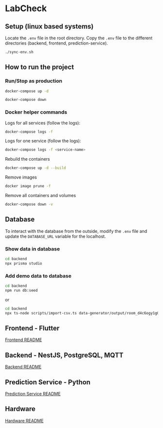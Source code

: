 # LabCheck

## Setup (linux based systems)

Locate the `.env` file in the root directory.
Copy the `.env` file to the different directories (backend, frontend, prediction-service).

```bash
./sync-env.sh
```

## How to run the project

### Run/Stop as production

```bash
docker-compose up -d
```

```bash
docker-compose down
```

### Docker helper commands
Logs for all services (follow the logs):
```bash
docker-compose logs -f
```

Logs for one service (follow the logs):
```bash
docker-compose logs -f <service-name>
```

Rebuild the containers
```bash
docker-compose up -d --build
```

Remove images
```bash
docker image prune -f
```

Remove all containers and volumes
```bash
docker-compose down -v
```

## Database

To interact with the database from the outside, modify the `.env` file and update the `DATABASE_URL` variable for the localhost.

### Show data in database

```bash
cd backend
npx prisma studio
```

### Add demo data to database

```bash
cd backend
npm run db:seed 
```

or

```bash
cd backend
npx ts-node scripts/import-csv.ts data-generator/output/room_d4c6ogy1g0i6v8mv74fd1zwj/lstm_training_data.csv
```

## Frontend - Flutter

[Frontend README](frontend/README.md)

## Backend - NestJS, PostgreSQL, MQTT

[Backend README](backend/README.md)

## Prediction Service - Python

[Prediction Service README](prediction-service/README.md)

## Hardware

[Hardware README](hardware/README.md)